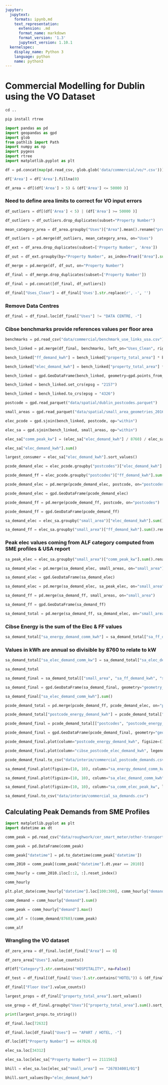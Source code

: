 ```yaml
---
jupyter:
  jupytext:
    formats: ipynb,md
    text_representation:
      extension: .md
      format_name: markdown
      format_version: '1.3'
      jupytext_version: 1.10.1
  kernelspec:
    display_name: Python 3
    language: python
    name: python3
---
```


# Commercial Modelling for Dublin using the VO Dataset

```python
cd ..
```

```python
pip install rtree
```

```python
import pandas as pd
import geopandas as gpd
import glob
from pathlib import Path
import numpy as np
import pygeos
import rtree
import matplotlib.pyplot as plt
```

```python
df = pd.concat(map(pd.read_csv, glob.glob('data/commercial/vo/*.csv')))
```

```python
df['Area'] = df['Area'].fillna(0)
```

```python
df_area = df[(df['Area'] > 5) & (df['Area'] <= 50000 )]
```

### Need to define area limits to correct for VO input errors

```python
df_outliers = df[(df['Area'] < 5) | (df['Area'] >= 50000 )]
```

```python
df_outliers = df_outliers.drop_duplicates(subset="Property Number")
```

```python
mean_category_area = df_area.groupby("Uses")["Area"].mean().rename("property_total_area").to_frame().reset_index()
```

```python
df_outliers = pd.merge(df_outliers, mean_category_area, on="Uses")
```

```python
df_ext = df_area.drop_duplicates(subset=['Property Number', 'Area'])
```

```python
df_out = df_ext.groupby(by="Property Number", as_index=True)["Area"].sum().rename("property_total_area").to_frame().reset_index()
```

```python
df_merge = pd.merge(df, df_out, on="Property Number")
```

```python
df_final = df_merge.drop_duplicates(subset=['Property Number'])
```

```python
df_final = pd.concat([df_final, df_outliers])
```

```python
df_final["Uses_Clean"] = df_final['Uses'].str.replace(r', -', '')
```

### Remove Data Centres

```python
df_final = df_final.loc[df_final["Uses"] != "DATA CENTRE, -"]
```

### Cibse benchmarks provide references values per floor area

```python
benchmarks = pd.read_csv("data/commercial/benchmark_use_links_usa.csv")
```

```python
bench_linked = pd.merge(df_final, benchmarks, left_on="Uses_Clean", right_on="Uses")
```

```python
bench_linked["ff_demand_kwh"] = bench_linked["property_total_area"] * bench_linked["typical_fossil_fuel"]
```

```python
bench_linked["elec_demand_kwh"] = bench_linked["property_total_area"] * bench_linked["typical_electricity"]
```

```python
bench_linked = gpd.GeoDataFrame(bench_linked, geometry=gpd.points_from_xy(bench_linked[" X ITM"], bench_linked[" Y ITM"]))
```

```python
bench_linked = bench_linked.set_crs(epsg = "2157")
```

```python
bench_linked = bench_linked.to_crs(epsg = "4326")
```

```python
postcode = gpd.read_parquet("data/spatial/dublin_postcodes.parquet")
```

```python
small_areas = gpd.read_parquet("data/spatial/small_area_geometries_2016.parquet")
```

```python
elec_pcode = gpd.sjoin(bench_linked, postcode, op="within")
```

```python
elec_sa = gpd.sjoin(bench_linked, small_areas, op="within")
```

```python
elec_sa["comm_peak_kw"] = (elec_sa["elec_demand_kwh"] / 8760) / elec_sa["alf"]
```

```python
elec_sa["elec_demand_kwh"].sum()
```

```python
largest_consumer = elec_sa["elec_demand_kwh"].sort_values()
```

```python
pcode_demand_elec = elec_pcode.groupby("postcodes")["elec_demand_kwh"].sum().rename("cibse_postcode_elec_demand_kwh").reset_index()
```

```python
pcode_demand_ff = elec_pcode.groupby("postcodes")["ff_demand_kwh"].sum().rename("postcode_ff_demand_kwh").reset_index()
```

```python
pcode_demand_elec = pd.merge(pcode_demand_elec, postcode, on="postcodes")
```

```python
pcode_demand_elec = gpd.GeoDataFrame(pcode_demand_elec)
```

```python
pcode_demand_ff = pd.merge(pcode_demand_ff, postcode, on="postcodes")
```

```python
pcode_demand_ff = gpd.GeoDataFrame(pcode_demand_ff)
```

```python
sa_demand_elec = elec_sa.groupby("small_area")["elec_demand_kwh"].sum().rename("sa_elec_demand_comm_kwh").reset_index()
```

```python
sa_demand_ff = elec_sa.groupby("small_area")["ff_demand_kwh"].sum().rename("sa_ff_demand_kwh").reset_index()
```

### Peak elec values coming from ALF category computed from SME profiles & USA report

```python
sa_peak_elec = elec_sa.groupby("small_area")["comm_peak_kw"].sum().rename("sa_comm_elec_peak_kw").reset_index()
```

```python
sa_demand_elec = pd.merge(sa_demand_elec, small_areas, on="small_area")
```

```python
sa_demand_elec = gpd.GeoDataFrame(sa_demand_elec)
```

```python
sa_demand_elec = pd.merge(sa_demand_elec, sa_peak_elec, on="small_area")
```

```python
sa_demand_ff = pd.merge(sa_demand_ff, small_areas, on="small_area")
```

```python
sa_demand_ff = gpd.GeoDataFrame(sa_demand_ff)
```

```python
sa_demand_total = pd.merge(sa_demand_ff, sa_demand_elec, on="small_area")
```

### Cibse Energy is the sum of the Elec & FF values

```python
sa_demand_total["sa_energy_demand_comm_kwh"] = sa_demand_total["sa_ff_demand_kwh"] + sa_demand_total["sa_elec_demand_comm_kwh"]
```

### Values in kWh are annual so divisible by 8760 to relate to kW

```python
sa_demand_total["sa_elec_demand_comm_kw"] = sa_demand_total["sa_elec_demand_comm_kwh"] / 8760
```

```python
sa_demand_total
```

```python
sa_demand_final = sa_demand_total[["small_area", "sa_ff_demand_kwh", "sa_energy_demand_comm_kwh", "sa_elec_demand_comm_kwh", "sa_elec_demand_comm_kw", "sa_comm_elec_peak_kw", "geometry_x"]]
```

```python
sa_demand_final = gpd.GeoDataFrame(sa_demand_final, geometry="geometry_x")
```

```python
sa_demand_final["sa_elec_demand_comm_kwh"].sum()
```

```python
pcode_demand_total = pd.merge(pcode_demand_ff, pcode_demand_elec, on="postcodes")
```

```python
pcode_demand_total["postcode_energy_demand_kwh"] = pcode_demand_total["postcode_ff_demand_kwh"] + pcode_demand_total["cibse_postcode_elec_demand_kwh"]
```

```python
pcode_demand_final = pcode_demand_total[["postcodes", "postcode_energy_demand_kwh", "cibse_postcode_elec_demand_kwh", "geometry_x"]]
```

```python
pcode_demand_final = gpd.GeoDataFrame(pcode_demand_final, geometry="geometry_x")
```

```python
pcode_demand_final.plot(column="postcode_energy_demand_kwh", figsize=(10, 10), legend=True, legend_kwds={'label': "Commercial Annual Energy Demand by Postcode (kWh)"})
```

```python
pcode_demand_final.plot(column="cibse_postcode_elec_demand_kwh", legend=True, legend_kwds={'label': "Commercial Elec Demand by Postcode (kWh)"})
```

```python
pcode_demand_final.to_csv("data/interim/commercial_postcode_demands.csv")
```

```python
sa_demand_final.plot(figsize=(10, 10), column="sa_energy_demand_comm_kwh", legend=True, legend_kwds={'label': "Commercial Annual Energy Demand by Small Area (kWh)"})
```

```python
sa_demand_final.plot(figsize=(10, 10), column="sa_elec_demand_comm_kwh", legend=True, legend_kwds={'label': "Commercial Elec Demand by Small Area (kWh)"})
```

```python
sa_demand_final.plot(figsize=(10, 10), column="sa_comm_elec_peak_kw", legend=True, legend_kwds={'label': "Commercial Peak Elec Demand by Small Area (kW)"})
```

```python
sa_demand_final.to_csv("data/interim/commercial_sa_demands.csv")
```

## Calculating Peak Demands from SME Profiles

```python
import matplotlib.pyplot as plt
import datetime as dt
```

```python
comm_peak = pd.read_csv("data/roughwork/cer_smart_meter/other-transportation-and-storage.csv")
```

```python
comm_peak = pd.DataFrame(comm_peak)
```

```python
comm_peak["datetime"] = pd.to_datetime(comm_peak['datetime'])
```

```python
comm_2010 = comm_peak[(comm_peak["datetime"].dt.year == 2010)]
```

```python
comm_hourly = comm_2010.iloc[::2, :].reset_index()
```

```python
comm_hourly
```

```python
plt.plot_date(comm_hourly["datetime"].loc[100:300], comm_hourly["demand"].loc[100:300], linestyle='--', marker='o', color='b')
```

```python
comm_demand = comm_hourly["demand"].sum()
```

```python
comm_peak = comm_hourly["demand"].max()
```

```python
comm_alf = ((comm_demand/8760)/comm_peak)
```

```python
comm_alf
```

### Wrangling the VO dataset

```python
df_zero_area = df_final.loc[df_final["Area"] == 0]
```

```python
df_zero_area["Uses"].value_counts()
```

```python
df[df["Category"].str.contains("HOSPITALITY", na=False)]
```

```python
df_test = df_final[(df_final['Uses'].str.contains("HOTEL")) & (df_final['property_total_area'] <= 10000 )]
```

```python
df_final["Floor Use"].value_counts()
```

```python
largest_props = df_final["property_total_area"].sort_values()
```

```python
use_group = df_final.groupby("Uses")["property_total_area"].sum().sort_values()
```

```python
print(largest_props.to_string())
```

```python
df_final.loc[72632]
```

```python
df_final.loc[df_final["Uses"] == "APART / HOTEL, -"]
```

```python
df.loc[df["Property Number"] == 447026.0]
```

```python
elec_sa.loc[34312]
```

```python
elec_sa.loc[elec_sa["Property Number"] == 2111561]
```

```python
bhill = elec_sa.loc[elec_sa["small_area"] == "267034001/01"]
```

```python
bhill.sort_values(by="elec_demand_kwh")
```

```python

```
